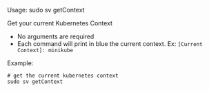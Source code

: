 Usage: sudo sv getContext

Get your current Kubernetes Context
* No arguments are required
* Each command will print in blue the current context. Ex: `[Current Context]: minikube`

Example:
```
# get the current kubernetes context
sudo sv getContext
```